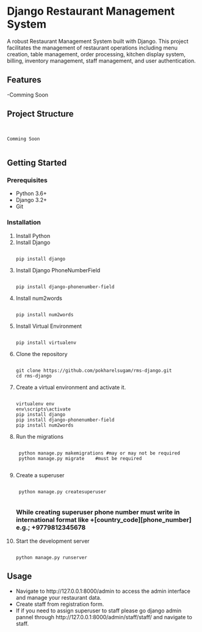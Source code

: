# Django Restaurant Management System

A robust Restaurant Management System built with Django. This project facilitates the management of restaurant operations including menu creation, table management, order processing, kitchen display system, billing, inventory management, staff management, and user authentication.

## Features

-Comming Soon

## Project Structure

<pre><code>

Comming Soon
      
</code></pre>

## Getting Started

### Prerequisites

- Python 3.6+
- Django 3.2+
- Git

### Installation

1. Install Python
2. Install Django
   <pre><code>
   pip install django
   </code></pre>
3. Install Django PhoneNumberField
   <pre><code>
   pip install django-phonenumber-field
   </code></pre>
4. Install num2words
   <pre><code>
   pip install num2words
   </code></pre>   
5. Install Virtual Environment
   <pre><code>
   pip install virtualenv
   </code></pre>
6. Clone the repository
   <pre><code>
   git clone https://github.com/pokharelsugam/rms-django.git
   cd rms-django
   </code></pre>
7. Create a virtual environment and activate it.
   <pre><code>
   virtualenv env
   env\scripts\activate
   pip install django
   pip install django-phonenumber-field
   pip install num2words
   </code></pre>
8. Run the migrations
    <pre><code>
    python manage.py makemigrations #may or may not be required
    python manage.py migrate	#must be required
    </code></pre>
9. Create a superuser
    <pre><code>
    python manage.py createsuperuser
    </code></pre>
	### While creating superuser phone number must write in international format like +[country_code][phone_number] e.g.; +9779812345678
10. Start the development server
    <pre><code>
    python manage.py runserver
    </code></pre>

## Usage
<ul>
<li>Navigate to http://127.0.0.1:8000/admin to access the admin interface and manage your restaurant data.</li>
<li>Create staff from registration form.</li>
<li>If if you need to assign superuser to staff please go django admin pannel through http://127.0.0.1:8000/admin/staff/staff/ and navigate to staff.</li>
</ul>
